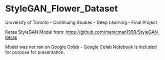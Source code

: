 # StyleGAN_Flower_Dataset
University of Toronto - Continuing Studies - Deep Learning - Final Project 

Keras StyleGAN Model from: https://github.com/manicman1999/StyleGAN-Keras

Model was not ran on Google Colab - Google Colab Notebook is included for purpose for presentation.
